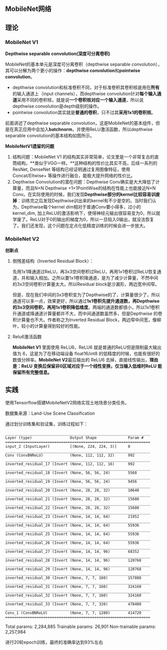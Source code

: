 ## MobileNet网络

## 理论

### MobileNet V1

**Depthwise separable convolution(深度可分离卷积)**

MobileNet的基本单元是深度可分离卷积（depthwise separable convolution），其可以分解为两个更小的操作：**depthwise convolution**和**pointwise convolution**。

- depthwise convolution和标准卷积不同，对于标准卷积其卷积核是用在**所有**的输入通道上（input channels），而depthwise convolution针对**每个输入通道**采用不同的卷积核，就是说**一个卷积核对应一个输入通道**，所以说depthwise convolution是depth级别的操作。
- pointwise convolution其实就是**普通的卷积**，只不过其**采用1x1的卷积核**。

前面讲述了depthwise separable convolution，这是MobileNet的基本组件，但是在真正应用中会加入**batchnorm**，并使用ReLU激活函数，所以depthwise separable convolution的基本结构如图所示。

**MobileNetV1遗留的问题**

1. 结构问题：MobileNet V1 的结构其实非常简单，论文里是一个非常复古的直筒结构，**类似于VGG一样。**这种结构的性价比其实不高，后续一系列的 ResNet, DenseNet 等结构已经证明通过复用图像特征，使用 Concat/Eltwise+ 等操作进行融合，能极大提升网络的性价比。
2. Depthwise Convolution的潜在问题：Depthwise Conv确实是大大降低了计算量，而且N×N Depthwise +1×1PointWise的结构在性能上也能接近N×N Conv。在实际使用的时候，我们发现**Depthwise部分的kernel比较容易训废掉**：训练完之后发现Depthwise训出来的kernel有不少是空的。当时我们认为，Depthwise每个kernel dim相对于普通Conv要小得多，过小的kernel_dim, 加上ReLU的激活影响下，使得神经元输出很容易变为0，所以就学废了。ReLU对于0的输出的梯度为0，所以一旦陷入0输出，就没法恢复了。我们还发现，这个问题在定点化低精度训练的时候会进一步放大。

### MobileNet V2

**创新点**

1. 倒残差结构（Inverted Residual Block）：

   先用1x1降通道过ReLU，再3x3空间卷积过ReLU，再用1x1卷积过ReLU恢复通道，并和输入相加。之所以要1x1卷积降通道，是为了减少计算量，不然中间的3x3空间卷积计算量太大。所以Residual block是沙漏形，两边宽中间窄。

   但是，现在我们中间的3x3卷积变为了Depthwise的了，计算量很少了，所以通道可以多一点，效果更好，所以通过**1x1卷积先提升通道数，再Depthwise的3x3空间卷积，再用1x1卷积降低维度**。两端的通道数都很小，所以1x1卷积升通道或降通道计算量都并不大，而中间通道数虽然多，但是Depthwise 的卷积计算量也不大。作者称之为Inverted Residual Block，两边窄中间宽，像柳叶，较小的计算量得到较好的性能。

2. Relu6激活函数

   **MobileNet V1** 里面使用 ReLU6，ReLU6 就是普通的ReLU但是限制最大输出值为 6，这是为了在移动端设备 float16/int8 的低精度的时候，也能有很好的数值分辨率。**MobileNet V2**最后输出的 ReLU6 去掉，直接线性输出，**理由是：ReLU 变换后保留非0区域对应于一个线性变换，仅当输入低维时ReLU 能保留所有完整信息。**

## 实践

使用Tensorflow搭建MobileNetV2网络实现土地场景分类任务。

数据集来源：Land-Use Scene Classification

通过划分训练集和验证集，训练过程如下：

```
_________________________________________________________________
Layer (type)                 Output Shape              Param #   
=================================================================
input_2 (InputLayer)         [(None, 224, 224, 3)]     0         
_________________________________________________________________
Conv (ConvBNReLU)            (None, 112, 112, 32)      992       
_________________________________________________________________
inverted_residual_17 (Invert (None, 112, 112, 16)      992       
_________________________________________________________________
inverted_residual_18 (Invert (None, 56, 56, 24)        5568      
_________________________________________________________________
inverted_residual_19 (Invert (None, 56, 56, 24)        9456      
_________________________________________________________________
inverted_residual_20 (Invert (None, 28, 28, 32)        10640     
_________________________________________________________________
inverted_residual_21 (Invert (None, 28, 28, 32)        15680     
_________________________________________________________________
inverted_residual_22 (Invert (None, 28, 28, 32)        15680     
_________________________________________________________________
inverted_residual_23 (Invert (None, 14, 14, 64)        21952     
_________________________________________________________________
inverted_residual_24 (Invert (None, 14, 14, 64)        55936     
_________________________________________________________________
inverted_residual_25 (Invert (None, 14, 14, 64)        55936     
_________________________________________________________________
inverted_residual_26 (Invert (None, 14, 14, 64)        55936     
_________________________________________________________________
inverted_residual_27 (Invert (None, 14, 14, 96)        68352     
_________________________________________________________________
inverted_residual_28 (Invert (None, 14, 14, 96)        120768    
_________________________________________________________________
inverted_residual_29 (Invert (None, 14, 14, 96)        120768    
_________________________________________________________________
inverted_residual_30 (Invert (None, 7, 7, 160)         157888    
_________________________________________________________________
inverted_residual_31 (Invert (None, 7, 7, 160)         324160    
_________________________________________________________________
inverted_residual_32 (Invert (None, 7, 7, 160)         324160    
_________________________________________________________________
inverted_residual_33 (Invert (None, 7, 7, 320)         478400    
_________________________________________________________________
Conv_1 (ConvBNReLU)          (None, 7, 7, 1280)        414720    
=================================================================

```

Total params: 2,284,885
Trainable params: 26,901
Non-trainable params: 2,257,984


进行20轮epoch训练，最终的准确率达到93%左右
